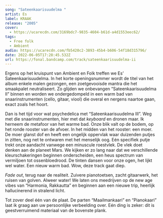 ```yaml
---
song: "Sateenkaarisuudelma "
artist: Es
label: KRAAK
release: "2005"
cover:
  - https://ucarecdn.com/3169bdc7-9835-4604-b61d-a4d1553eec62/
tags:
  - Free folk
  - Ambient
audio: https://ucarecdn.com/fb5420c2-3893-45b4-b606-54f18d315796/
date: 2022-06-05T17:28:45.532Z
url: https://fonal.bandcamp.com/track/sateenkaarisuudelma-ii
---
```

Ergens op het kruispunt van Ambient en Folk treffen we Es’ Sateenkaarisuudelma. In het korte openingsnummer wordt de titel van het album enkele malen gezongen, een zoetgevooisde mantra die het smaakpalet neutraliseert. Zo glijden we onbevangen “Sateenkaarisuudelma II” binnen en worden we ondergedompeld in een warm bad van snaarinstrumenten (cello, gitaar, viool) die overal en nergens naartoe gaan, exact zoals het hoort.

Dan is het tijd voor wat psychedelica met “Sateenkaarisuudelma III”. Weg met die snaarinstrumenten, hier met dat *keyboard* en dronen maar. Ik herneem de metafoor van het warme bad. Onze blik valt op de bodem, op het ronde rooster van de afvoer. In het midden van het rooster: een moer. De moer glanst dof en heeft een ongelijk oppervlak waar duizenden putjes in zitten, nog net te ontwaren met het menselijk oog. Eén specifiek putje trekt onze aandacht vanwege een minuscule roestvlek. De vlek doet denken aan de planeet Mars. We kijken er zo lang naar dat we verschillende kleurschakeringen beginnen onderscheiden, een heus spectrum van vermiljoen tot ossenbloedrood. De tinten dansen voor onze ogen, het lijkt wel water. Een nieuw warm bad. Wow, deze track gaat diep.

*Fade out*, terug naar de realiteit. Zuivere pianotoetsen, zacht gitaarwerk, het ruisen van golven. Alweer water! We laten ons meedrijven op de new age vibes van “Harmonia, Rakkautta” en beginnen aan een nieuwe trip, heerlijk hallucinerend in stralend licht.

Tot zover deel één van de plaat. De parten “Maailmankaari” en “Pianokaari” laat ik graag aan uw persoonlijke verbeelding over. Eén ding is zeker: dit is geestverruimend materiaal van de bovenste plank.